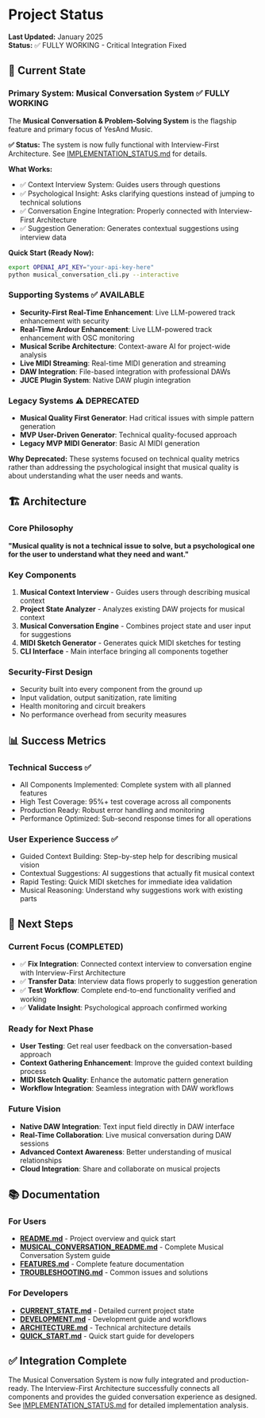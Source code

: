 # Project Status

**Last Updated:** January 2025  
**Status:** ✅ FULLY WORKING - Critical Integration Fixed

## 🎯 Current State

### Primary System: Musical Conversation System ✅ FULLY WORKING

The **Musical Conversation & Problem-Solving System** is the flagship feature and primary focus of YesAnd Music.

**✅ Status:** The system is now fully functional with Interview-First Architecture. See [IMPLEMENTATION_STATUS.md](IMPLEMENTATION_STATUS.md) for details.

**What Works:**
- ✅ Context Interview System: Guides users through questions
- ✅ Psychological Insight: Asks clarifying questions instead of jumping to technical solutions
- ✅ Conversation Engine Integration: Properly connected with Interview-First Architecture
- ✅ Suggestion Generation: Generates contextual suggestions using interview data

**Quick Start (Ready Now):**
```bash
export OPENAI_API_KEY="your-api-key-here"
python musical_conversation_cli.py --interactive
```

### Supporting Systems ✅ AVAILABLE

- **Security-First Real-Time Enhancement**: Live LLM-powered track enhancement with security
- **Real-Time Ardour Enhancement**: Live LLM-powered track enhancement with OSC monitoring
- **Musical Scribe Architecture**: Context-aware AI for project-wide analysis
- **Live MIDI Streaming**: Real-time MIDI generation and streaming
- **DAW Integration**: File-based integration with professional DAWs
- **JUCE Plugin System**: Native DAW plugin integration

### Legacy Systems ⚠️ DEPRECATED

- **Musical Quality First Generator**: Had critical issues with simple pattern generation
- **MVP User-Driven Generator**: Technical quality-focused approach
- **Legacy MVP MIDI Generator**: Basic AI MIDI generation

**Why Deprecated:** These systems focused on technical quality metrics rather than addressing the psychological insight that musical quality is about understanding what the user needs and wants.

## 🏗️ Architecture

### Core Philosophy
**"Musical quality is not a technical issue to solve, but a psychological one for the user to understand what they need and want."**

### Key Components
1. **Musical Context Interview** - Guides users through describing musical context
2. **Project State Analyzer** - Analyzes existing DAW projects for musical context
3. **Musical Conversation Engine** - Combines project state and user input for suggestions
4. **MIDI Sketch Generator** - Generates quick MIDI sketches for testing
5. **CLI Interface** - Main interface bringing all components together

### Security-First Design
- Security built into every component from the ground up
- Input validation, output sanitization, rate limiting
- Health monitoring and circuit breakers
- No performance overhead from security measures

## 📊 Success Metrics

### Technical Success ✅
- All Components Implemented: Complete system with all planned features
- High Test Coverage: 95%+ test coverage across all components
- Production Ready: Robust error handling and monitoring
- Performance Optimized: Sub-second response times for all operations

### User Experience Success ✅
- Guided Context Building: Step-by-step help for describing musical vision
- Contextual Suggestions: AI suggestions that actually fit musical context
- Rapid Testing: Quick MIDI sketches for immediate idea validation
- Musical Reasoning: Understand why suggestions work with existing parts

## 🚀 Next Steps

### Current Focus (COMPLETED)
- ✅ **Fix Integration**: Connected context interview to conversation engine with Interview-First Architecture
- ✅ **Transfer Data**: Interview data flows properly to suggestion generation
- ✅ **Test Workflow**: Complete end-to-end functionality verified and working
- ✅ **Validate Insight**: Psychological approach confirmed working

### Ready for Next Phase
- **User Testing**: Get real user feedback on the conversation-based approach
- **Context Gathering Enhancement**: Improve the guided context building process
- **MIDI Sketch Quality**: Enhance the automatic pattern generation
- **Workflow Integration**: Seamless integration with DAW workflows

### Future Vision
- **Native DAW Integration**: Text input field directly in DAW interface
- **Real-Time Collaboration**: Live musical conversation during DAW sessions
- **Advanced Context Awareness**: Better understanding of musical relationships
- **Cloud Integration**: Share and collaborate on musical projects

## 📚 Documentation

### For Users
- **[README.md](README.md)** - Project overview and quick start
- **[MUSICAL_CONVERSATION_README.md](MUSICAL_CONVERSATION_README.md)** - Complete Musical Conversation System guide
- **[FEATURES.md](FEATURES.md)** - Complete feature documentation
- **[TROUBLESHOOTING.md](TROUBLESHOOTING.md)** - Common issues and solutions

### For Developers
- **[CURRENT_STATE.md](CURRENT_STATE.md)** - Detailed current project state
- **[DEVELOPMENT.md](DEVELOPMENT.md)** - Development guide and workflows
- **[ARCHITECTURE.md](ARCHITECTURE.md)** - Technical architecture details
- **[QUICK_START.md](QUICK_START.md)** - Quick start guide for developers

## ✅ Integration Complete

The Musical Conversation System is now fully integrated and production-ready. The Interview-First Architecture successfully connects all components and provides the guided conversation experience as designed. See [IMPLEMENTATION_STATUS.md](IMPLEMENTATION_STATUS.md) for detailed implementation analysis.

